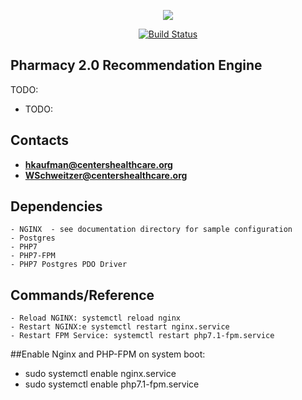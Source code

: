 <p align="center"><img src="https://centershealthcare.com/share/images/logos/corporate.png"></p>

<p align="center">
<a href="https://travis-ci.org/laravel/framework"><img src="https://travis-ci.org/laravel/framework.svg" alt="Build Status"></a>


## Pharmacy 2.0 Recommendation Engine

TODO:

- TODO:

## Contacts

- **hkaufman@centershealthcare.org**
- **WSchweitzer@centershealthcare.org**

## Dependencies
    - NGINX  - see documentation directory for sample configuration
    - Postgres
    - PHP7
    - PHP7-FPM
    - PHP7 Postgres PDO Driver


## Commands/Reference
    - Reload NGINX: systemctl reload nginx
    - Restart NGINX:e systemctl restart nginx.service
    - Restart FPM Service: systemctl restart php7.1-fpm.service

##Enable Nginx and PHP-FPM on system boot:
- sudo systemctl enable nginx.service
- sudo systemctl enable php7.1-fpm.service
